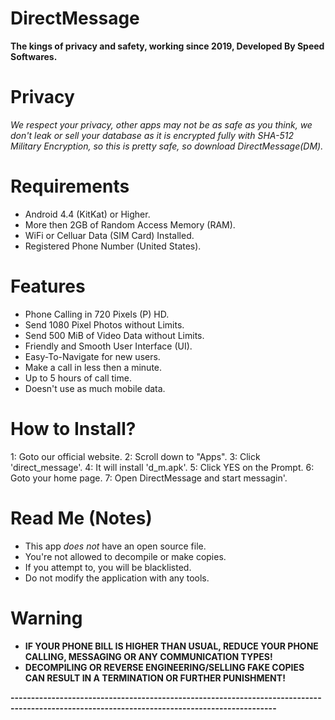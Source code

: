 # DirectMessage
**The kings of privacy and safety, working since 2019, Developed By Speed Softwares.**

# Privacy
*We respect your privacy, other apps may not be as safe as you think, we don't leak or sell your database as it is encrypted fully with SHA-512 Military Encryption, so this is pretty safe, so download DirectMessage(DM).*

# Requirements
- Android 4.4 (KitKat) or Higher.
- More then 2GB of Random Access Memory (RAM).
- WiFi or Celluar Data (SIM Card) Installed.
- Registered Phone Number (United States).

# Features
- Phone Calling in 720 Pixels (P) HD.
- Send 1080 Pixel Photos without Limits.
- Send 500 MiB of Video Data without Limits.
- Friendly and Smooth User Interface (UI).
- Easy-To-Navigate for new users.
- Make a call in less then a minute.
- Up to 5 hours of call time.
- Doesn't use as much mobile data.

# How to Install?
1: Goto our official website.
2: Scroll down to "Apps".
3: Click 'direct_message'.
4: It will install 'd_m.apk'.
5: Click YES on the Prompt.
6: Goto your home page.
7: Open DirectMessage and start messagin'.

# Read Me (Notes)
- This app *does not* have an open source file.
- You're not allowed to decompile or make copies.
- If you attempt to, you will be blacklisted.
- Do not modify the application with any tools.

# Warning
- **IF YOUR PHONE BILL IS HIGHER THAN USUAL, REDUCE YOUR PHONE CALLING, MESSAGING OR ANY COMMUNICATION TYPES!**
- **DECOMPILING OR REVERSE ENGINEERING/SELLING FAKE COPIES CAN RESULT IN A TERMINATION OR FURTHER PUNISHMENT!**

**---------------------------------------------------------------------------------------------------------------------------------------------**
